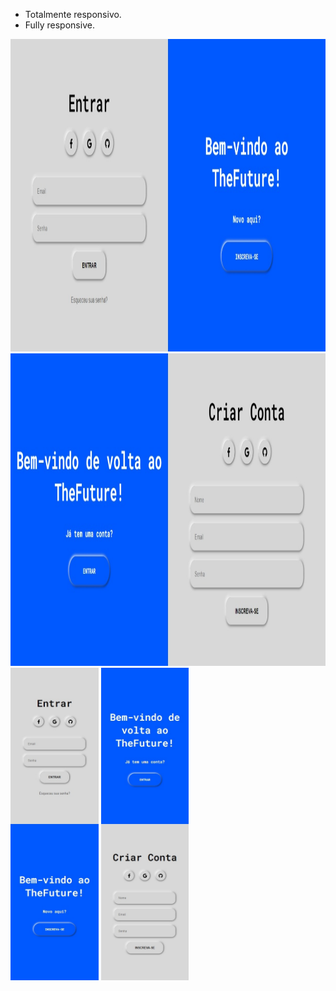 * Totalmente responsivo.
* Fully responsive.

<img height="500em" src="/image/sign_in.jpeg"></img>
<img height="500em" src="/image/sign_up.jpeg"></img>
<img height="500em" src="/image/sign_in_mobile.jpeg"></img>
<img height="500em" src="/image/sign_up_mobilee.jpeg"></img>